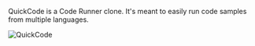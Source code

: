 QuickCode is a Code Runner clone.  It's meant to easily run code samples from multiple languages.

![QuickCode](https://dl.dropboxusercontent.com/u/28665584/Image%202014-09-26%20at%2010.55.09%20AM.png)

